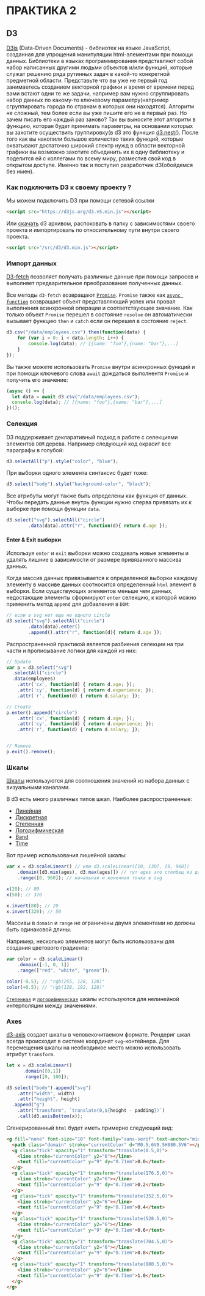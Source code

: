 # ПРАКТИКА 2

## D3

[D3js](https://d3js.org/) (Data-Driven Documents) - библиотек на языке JavaScript, созданная для упрощения манипуляции html-элементами при помощи данных. 
Библиотеки в языках программирования представляют собой набор написанных другими людьми объектов и/или функций, которые служат решению ряда рутинных задач в какой-то конкретной предметной области.
Представьте что вы уже не первый год занимаетесь созданием векторной графики и время от времени перед вами встают одни те же задачи, например вам нужно сгруппировать набор данных по какому-то ключевому параметру(например сгруппировать города по странам в которых они находятся). Алгоритм не сложный, тем более если вы уже пишите его не в первый раз. Но зачем писать его каждый раз заново? Так вы выносите этот алгоритм в функцию, которая будет принимать параметры, на основании которых вы захотите осуществить группировку(в d3 это функция [d3.nest()](https://github.com/d3/d3-collection/blob/v1.0.7/README.md#nest). После того как вы накопили большое количество таких функций, которые охватывают достаточно широкий спектр нужд в области векторной графики вы возможно захотите объединить их в одну библиотеку и поделится ей с коллегами по всему миру, разместив свой код в открытом доступе. Именно так и поступил разработчик d3(обойдемся без имен).

### Как подключить D3 к своему проекту ?

Мы можем подключить D3 при помощи сетевой ссылки
```html
<script src="https://d3js.org/d3.v5.min.js"></script>
```
Или [скачать](https://github.com/d3/d3/releases) d3 архивом, распоковать в папку с зависимостями своего проекта и импортировать по относительному пути внутри своего проекта.
```html
<script src="/src/d3/d3.min.js"></script>
```



### Импорт данных

[D3-fetch](https://github.com/d3/d3-fetch) позволяет получать различные данные при помощи запросов и выполняет предварительное преобразование полученных данных.

Все методы `d3-fetch` возвращают [`Promise`](https://developer.mozilla.org/en-US/docs/Web/JavaScript/Reference/Global_Objects/Promise). `Promise` также как [`async function`](https://developer.mozilla.org/en-US/docs/Web/JavaScript/Reference/Statements/async_function) возвращает объект представляющий успех или провал выполнения асинхронной операции и соответствующее значание. Как только объект `Promise` перешел в состояние `resolve` он автоматически вызывает функцию `then` и `catch` если он перешел в состояние `reject`. 
```javascript
d3.csv("/data/employees.csv").then(function(data) {
    for (var i = 0; i < data.length; i++) {
        console.log(data); // [{name: "foo"},{name: "bar"},...]
    }
});
```

Вы также можете использовать `Promise` внутри асинхронных функций и при помощи ключевого слова `await` дождаться выполнентя `Promise` и получить его значение:
```javascript
(async () => {
  let data = await d3.csv("/data/employees.csv");
  console.log(data); // [{name: "foo"},{name: "bar"},...]
})();
```

### Селекция

D3 поддерживает декларативный подход в работе с селекциями элементов `DOM` дерева. Например следующий код окрасит все параграфы в голубой:
```javascript
d3.selectAll("p").style("color", "blue");
```
При выборки одного элемента синтаксис будет тоже:
```javascript
d3.select("body").style("background-color", "black");
```

Все атрибуты могут также быть определены как функция от данных. Чтобы передать данные внутрь функции нужно сперва привязать их к выборке при помощи функции `data`.
```javascript
d3.select("svg").selectAll("circle")
        .data(data).attr("r", function(d){ return d.age });
```

#### Enter & Exit выборки

Используя `enter` и `exit` выборки можно создавать новые элементы и удалять лишние в зависимости от размере привязанного массива данных.

Когда массив данных привязывается к определенной выборки каждому элементу в массиве данных соотносится определенный `html` элемент в выборки. Если существующих элементов меньше чем данных, недостающие элементы сформируют `enter` селекцию, к которой можно применить метод `append` для добавления в `DOM`:
```javascript
// если в svg нет еще не одного circle
d3.select("svg").selectAll("circle")
        .data(data).enter()
        .append().attr("r", function(d){ return d.age });
```

Распространенной практикой является разбиения селекции на три части и прописывание логики для каждой из них:

```javascript
// Update
var p = d3.select("svg")
  .selectAll("circle")
  .data(employees)
    .attr('cx', function(d) { return d.age; });
    .attr('cy', function(d) { return d.experience; });
    .attr('r', function(d) { return d.salary; });

// Create 
p.enter().append("circle")
    .attr('cx', function(d) { return d.age; });
    .attr('cy', function(d) { return d.experience; });
    .attr('r', function(d) { return d.salary; });


// Remove
p.exit().remove();
```
### Шкалы

[Шкалы](https://github.com/d3/d3-scale) используются для соотношения значений из набора данных с визуальными каналами.

В d3 есть много различных типов шкал. Наиболее распространенные:

- [Линейная](https://github.com/d3/d3-scale#linear-scales)
- [Дискретная](https://github.com/d3/d3-scale#ordinal-scales)
- [Степенная](https://github.com/d3/d3-scale#power-scales)
- [Логорифмическая](https://github.com/d3/d3-scale#log-scales)
- [Band](https://github.com/d3/d3-scale#band-scales)
- [Time](https://github.com/d3/d3-scale#scaleTime)

Вот пример использования лишейной шкалы:
```javascript
var x = d3.scaleLinear() // или d3.scaleLinear([10, 130], [0, 960])
    .domain([d3.min(ages), d3.max(ages)]) // тут ages это столбец из данных
    .range([0, 960]); // начальная и конечная точка в svg

x(20); // 80
x(50); // 320

x.invert(80); // 20
x.invert(320); // 50
```
Массивы в `domain` и `range` не ограничены двумя элементами но должны быть одинаковой длины.

Например, несколько элементов могут быть использованы для создания цветового градиента: 
```javascript
var color = d3.scaleLinear()
    .domain([-1, 0, 1])
    .range(["red", "white", "green"]);

color(-0.5); // "rgb(255, 128, 128)"
color(+0.5); // "rgb(128, 192, 128)"
```

[`Степенная`](https://github.com/d3/d3-scale#power-scales) и [`логорифмическая`](https://github.com/d3/d3-scale#log-scales) шкалы используются для нелинейной интерполяции между значениями.

### Axes

[d3-axis](https://github.com/d3/d3-axis) создает шкалы в человекочитаемом формате.
Рендериг шкал всегда происходит в системе координат `svg`-контейнера. Для перемещения шкалы на необходимое место можно использовать атрибут `transform`.
```javascript
let x = d3.scaleLinear()
      .domain([0,1])
      .range([0, 100]);

d3.select("body").append("svg")
    .attr("width", width)
    .attr("height", height)
  .append("g")
    .attr("transform", `translate(0,${height - padding})`)
    .call(d3.axisBottom(x));
```

Сгенерированный `html` будет иметь примерно следующий вид:
```html
<g fill="none" font-size="10" font-family="sans-serif" text-anchor="middle" transform="translate(0,100)">
  <path class="domain" stroke="currentColor" d="M0.5,6V0.5H880.5V6"></path>
  <g class="tick" opacity="1" transform="translate(0.5,0)">
    <line stroke="currentColor" y2="6"></line>
    <text fill="currentColor" y="9" dy="0.71em">0.0</text>
  </g>
  <g class="tick" opacity="1" transform="translate(176.5,0)">
    <line stroke="currentColor" y2="6"></line>
    <text fill="currentColor" y="9" dy="0.71em">0.2</text>
  </g>
  <g class="tick" opacity="1" transform="translate(352.5,0)">
    <line stroke="currentColor" y2="6"></line>
    <text fill="currentColor" y="9" dy="0.71em">0.4</text>
  </g>
  <g class="tick" opacity="1" transform="translate(528.5,0)">
    <line stroke="currentColor" y2="6"></line>
    <text fill="currentColor" y="9" dy="0.71em">0.6</text>
  </g>
  <g class="tick" opacity="1" transform="translate(704.5,0)">
    <line stroke="currentColor" y2="6"></line>
    <text fill="currentColor" y="9" dy="0.71em">0.8</text>
  </g>
  <g class="tick" opacity="1" transform="translate(880.5,0)">
    <line stroke="currentColor" y2="6"></line>
    <text fill="currentColor" y="9" dy="0.71em">1.0</text>
  </g>
</g>
```
